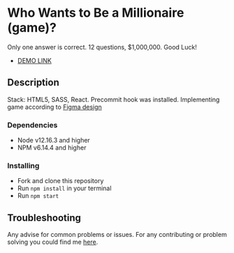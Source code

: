 # Who Wants to Be a Millionaire (game)?

Only one answer is correct. 12 questions, $1,000,000. Good Luck!
- [DEMO LINK](https://andlap24.github.io/millionaire-game/)

## Description
Stack: HTML5, SASS, React.
Precommit hook was installed.
Implementing game according to [Figma design](https://www.figma.com/file/tIZEZn2HTAeSDQRzoOzvXE/Front-end-test%2C-Headway?node-id=1%3A535)

### Dependencies
* Node v12.16.3 and higher
* NPM v6.14.4 and higher

### Installing
* Fork and clone this repository
* Run `npm install` in your terminal
* Run `npm start`

## Troubleshooting

Any advise for common problems or issues.
For any contributing or problem solving you could find me [here](mailto:andrew.laptev24@gmail.com).
